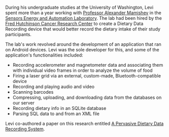 During his undergraduate studies at the University of Washington, Levi spent more than a year working with
[Professor Alexander Mamishev][mamishev-url] in the [Sensors Energy and Automation Laboratory][seal-url]. The lab had
been hired by the [Fred Hutchinson Cancer Research Center][fred-hutch-url] to create a Dietary Data Recording device
that would better record the dietary intake of their study participants.

The lab's work revolved around the development of an application that ran on Android devices. Levi was the sole
developer for this, and some of the application's functionalities included:

- Recording accelerometer and magnetometer data and associating them with individual video frames in order to analyze
the volume of food
- Firing a laser grid via an external, custom-made, Bluetooth-compatible device
- Recording and playing audio and video
- Scanning barcodes
- Compressing, uploading, and downloading data from the databases on our server
- Recording dietary info in an SQLite database
- Parsing SQL data to and from an XML file

Levi co-authored a paper on this research entitled [A Pervasive Dietary Data Recording System][paper-url].

[mamishev-url]: http://ee.washington.edu/faculty/mamishev/
[seal-url]: http://ee.washington.edu/research/seal/
[fred-hutch-url]: http://fredhutch.org/en.html
[paper-url]: http://ieeexplore.ieee.org/xpl/login.jsp?tp=&arnumber=5766890&isnumber=5766834&url=http%3A%2F%2Fieeexplore.ieee.org%2Fstamp%2Fstamp.jsp%3Ftp%3D%26arnumber%3D5766890%26isnumber%3D5766834